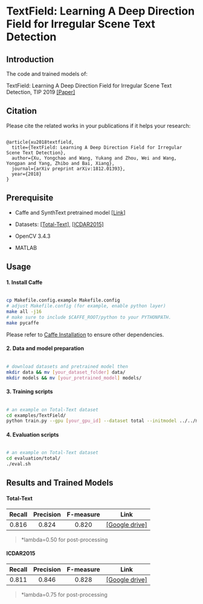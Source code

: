 # TextField: Learning A Deep Direction Field for Irregular Scene Text Detection

## Introduction

The code and trained models of: 

TextField: Learning A Deep Direction Field for Irregular Scene Text Detection, TIP 2019 [[Paper]](https://arxiv.org/abs/1812.01393)

## Citation

Please cite the related works in your publications if it helps your research:

```

@article{xu2018textfield,
  title={TextField: Learning A Deep Direction Field for Irregular Scene Text Detection},
  author={Xu, Yongchao and Wang, Yukang and Zhou, Wei and Wang, Yongpan and Yang, Zhibo and Bai, Xiang},
  journal={arXiv preprint arXiv:1812.01393},
  year={2018}
}

```

## Prerequisite

* Caffe and SynthText pretrained model [[Link]](https://drive.google.com/file/d/1C4EUllZMTNYt_Q2t4PjZypepYjHechvj/view?usp=sharing)

* Datasets: [[Total-Text]](http://www.cs-chan.com/source/ICDAR2017/totaltext.zip), [[ICDAR2015]](http://rrc.cvc.uab.es/?ch=4&com=downloads)

* OpenCV 3.4.3

* MATLAB


## Usage

#### 1. Install Caffe

```bash

cp Makefile.config.example Makefile.config
# adjust Makefile.config (for example, enable python layer)
make all -j16
# make sure to include $CAFFE_ROOT/python to your PYTHONPATH.
make pycaffe

```
Please refer to [Caffe Installation](http://caffe.berkeleyvision.org/install_apt.html) to ensure other dependencies.

#### 2. Data and model preparation

```bash

# download datasets and pretrained model then
mkdir data && mv [your_dataset_folder] data/
mkdir models && mv [your_pretrained_model] models/

```  

#### 3. Training scripts
  

```bash

# an example on Total-Text dataset
cd examples/TextField/
python train.py --gpu [your_gpu_id] --dataset total --initmodel ../../models/synth_iter_800000.caffemodel

```

#### 4. Evaluation scripts

```bash

# an example on Total-Text dataset
cd evaluation/total/
./eval.sh

```

## Results and Trained Models

#### Total-Text

| Recall | Precision | F-measure | Link |
|:-------------:|:-------------:|:-------------:|:-----:|
| 0.816 | 0.824 | 0.820 | [[Google drive]](https://drive.google.com/file/d/1FAiL2C0WOuN5QFSD6wfLSgP29mmBUdIV/view?usp=sharing) |

>*lambda=0.50 for post-processing

#### ICDAR2015

| Recall | Precision | F-measure | Link |
|:-------------:|:-------------:|:-------------:|:-----:|
| 0.811 | 0.846 | 0.828 | [[Google drive]](https://drive.google.com/file/d/1T6lBbe1BXfppsuijZTE_LSaH1XT_5_jD/view?usp=sharing) |

>*lambda=0.75 for post-processing
